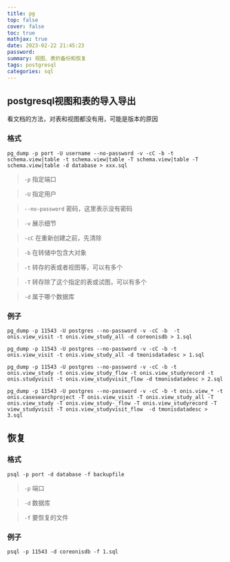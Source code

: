 ```yaml
---
title: pg
top: false
cover: false
toc: true
mathjax: true
date: 2023-02-22 21:45:23
password:
summary: 视图、表的备份和恢复
tags: postgresql
categories: sql
---
```


## postgresql视图和表的导入导出

看文档的方法，对表和视图都没有用，可能是版本的原因

### 格式

```shell
pg_dump -p port -U username --no-password -v -cC -b -t schema.view|table -t schema.view|table -T schema.view|table -T schema.view|table -d database > xxx.sql
```

> `-p` 指定端口

> `-U` 指定用户

> `--no-password` 密码，这里表示没有密码

> `-v` 展示细节

> `-cC` 在重新创建之前，先清除

> `-b` 在转储中包含大对象

> `-t` 转存的表或者视图等，可以有多个

> `-T` 转存除了这个指定的表或试图，可以有多个
 
> `-d` 属于哪个数据库

### 例子

```shell
pg_dump -p 11543 -U postgres --no-password -v -cC -b  -t onis.view_visit -t onis.view_study_all -d coreonisdb > 1.sql
```

```shell
pg_dump -p 11543 -U postgres --no-password -v -cC -b -t onis.view_visit -t onis.view_study_all -d tmonisdatadesc > 1.sql
```

```shell
pg_dump -p 11543 -U postgres --no-password -v -cC -b -t onis.view_study -t onis.view_study_flow -t onis.view_studyrecord -t onis.studyvisit -t onis.view_studyvisit_flow -d tmonisdatadesc > 2.sql
```

```shell
pg_dump -p 11543 -U postgres --no-password -v -cC -b -t onis.view_* -t onis.casesearchproject -T onis.view_visit -T onis.view_study_all -T onis.view_study -T onis.view_study-_flow -T onis.view_studyrecord -T view_studyvisit -T onis.view_studyvisit_flow  -d tmonisdatadesc > 3.sql
```

## 恢复

### 格式

```shell
psql -p port -d database -f backupfile
```

> `-p` 端口

> `-d` 数据库

> `-f` 要恢复的文件

### 例子

```shell
psql -p 11543 -d coreonisdb -f 1.sql
```